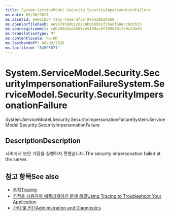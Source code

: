 ```yaml
---
title: System.ServiceModel.Security.SecurityImpersonationFailure
ms.date: 03/30/2017
ms.assetid: e0e61834-72ac-4a58-af32-94e3206a9369
ms.openlocfilehash: ee9b70590b1c62c9b01b9b1f33e6f68ecc8dcb35
ms.sourcegitcommit: cdb295dd1db589ce5169ac9ff096f01fd0c2da9d
ms.translationtype: MT
ms.contentlocale: ko-KR
ms.lasthandoff: 06/09/2020
ms.locfileid: "84595871"
---
```

# <a name="systemservicemodelsecuritysecurityimpersonationfailure"></a><span data-ttu-id="23737-102">System.ServiceModel.Security.SecurityImpersonationFailure</span><span class="sxs-lookup"><span data-stu-id="23737-102">System.ServiceModel.Security.SecurityImpersonationFailure</span></span>
<span data-ttu-id="23737-103">System.ServiceModel.Security.SecurityImpersonationFailure</span><span class="sxs-lookup"><span data-stu-id="23737-103">System.ServiceModel.Security.SecurityImpersonationFailure</span></span>  
  
## <a name="description"></a><span data-ttu-id="23737-104">Description</span><span class="sxs-lookup"><span data-stu-id="23737-104">Description</span></span>  
 <span data-ttu-id="23737-105">서버에서 보안 가장을 실행하지 못했습니다.</span><span class="sxs-lookup"><span data-stu-id="23737-105">The security impersonation failed at the server.</span></span>  
  
## <a name="see-also"></a><span data-ttu-id="23737-106">참고 항목</span><span class="sxs-lookup"><span data-stu-id="23737-106">See also</span></span>

- [<span data-ttu-id="23737-107">추적</span><span class="sxs-lookup"><span data-stu-id="23737-107">Tracing</span></span>](index.md)
- [<span data-ttu-id="23737-108">추적을 사용하여 애플리케이션 문제 해결</span><span class="sxs-lookup"><span data-stu-id="23737-108">Using Tracing to Troubleshoot Your Application</span></span>](using-tracing-to-troubleshoot-your-application.md)
- [<span data-ttu-id="23737-109">관리 및 진단</span><span class="sxs-lookup"><span data-stu-id="23737-109">Administration and Diagnostics</span></span>](../index.md)
